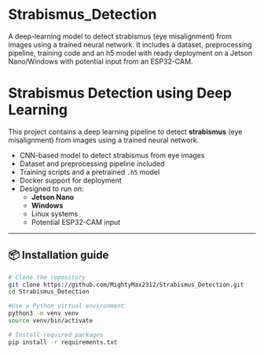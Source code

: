 # Strabismus_Detection
A deep-learning model to detect strabismus (eye misalignment) from images using a trained neural network. It includes a dataset, preprocessing pipeline, training code and an h5 model with ready deployment on a Jetson Nano/Windows with potential input from an ESP32-CAM.

# Strabismus Detection using Deep Learning

This project contains a deep learning pipeline to detect **strabismus** (eye misalignment) from images using a trained neural network.


- CNN-based model to detect strabismus from eye images
- Dataset and preprocessing pipeline included
- Training scripts and a pretrained `.h5` model
- Docker support for deployment
- Designed to run on:
  - **Jetson Nano**
  - **Windows**
  - Linux systems
  - Potential ESP32-CAM input

---

## 📦 Installation guide

```bash
# Clone the repository
git clone https://github.com/MightyMax2312/Strabismus_Detection.git
cd Strabismus_Detection

#Use a Python virtual environment
python3 -m venv venv
source venv/bin/activate

# Install required packages
pip install -r requirements.txt
